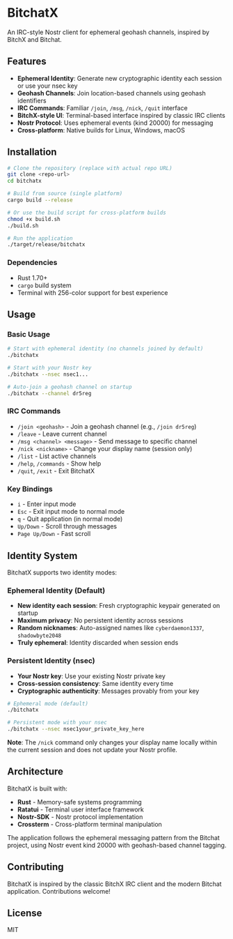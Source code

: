# BitchatX

An IRC-style Nostr client for ephemeral geohash channels, inspired by BitchX and Bitchat.

## Features

- **Ephemeral Identity**: Generate new cryptographic identity each session or use your nsec key
- **Geohash Channels**: Join location-based channels using geohash identifiers  
- **IRC Commands**: Familiar `/join`, `/msg`, `/nick`, `/quit` interface
- **BitchX-style UI**: Terminal-based interface inspired by classic IRC clients
- **Nostr Protocol**: Uses ephemeral events (kind 20000) for messaging
- **Cross-platform**: Native builds for Linux, Windows, macOS

## Installation

```bash
# Clone the repository (replace with actual repo URL)
git clone <repo-url>
cd bitchatx

# Build from source (single platform)
cargo build --release

# Or use the build script for cross-platform builds
chmod +x build.sh
./build.sh

# Run the application
./target/release/bitchatx
```

### Dependencies
- Rust 1.70+ 
- `cargo` build system
- Terminal with 256-color support for best experience

## Usage

### Basic Usage
```bash
# Start with ephemeral identity (no channels joined by default)
./bitchatx

# Start with your Nostr key
./bitchatx --nsec nsec1...

# Auto-join a geohash channel on startup
./bitchatx --channel dr5reg
```

### IRC Commands
- `/join <geohash>` - Join a geohash channel (e.g., `/join dr5reg`)  
- `/leave` - Leave current channel
- `/msg <channel> <message>` - Send message to specific channel
- `/nick <nickname>` - Change your display name (session only)
- `/list` - List active channels
- `/help`, `/commands` - Show help
- `/quit`, `/exit` - Exit BitchatX

### Key Bindings
- `i` - Enter input mode
- `Esc` - Exit input mode to normal mode
- `q` - Quit application (in normal mode)
- `Up/Down` - Scroll through messages
- `Page Up/Down` - Fast scroll

## Identity System

BitchatX supports two identity modes:

### Ephemeral Identity (Default)
- **New identity each session**: Fresh cryptographic keypair generated on startup
- **Maximum privacy**: No persistent identity across sessions  
- **Random nicknames**: Auto-assigned names like `cyberdaemon1337`, `shadowbyte2048`
- **Truly ephemeral**: Identity discarded when session ends

### Persistent Identity (nsec)
- **Your Nostr key**: Use your existing Nostr private key
- **Cross-session consistency**: Same identity every time
- **Cryptographic authenticity**: Messages provably from your key

```bash
# Ephemeral mode (default)
./bitchatx

# Persistent mode with your nsec
./bitchatx --nsec nsec1your_private_key_here
```

**Note**: The `/nick` command only changes your display name locally within the current session and does not update your Nostr profile.

## Architecture

BitchatX is built with:
- **Rust** - Memory-safe systems programming
- **Ratatui** - Terminal user interface framework
- **Nostr-SDK** - Nostr protocol implementation
- **Crossterm** - Cross-platform terminal manipulation

The application follows the ephemeral messaging pattern from the Bitchat project, using Nostr event kind 20000 with geohash-based channel tagging.

## Contributing

BitchatX is inspired by the classic BitchX IRC client and the modern Bitchat application. Contributions welcome!

## License

MIT